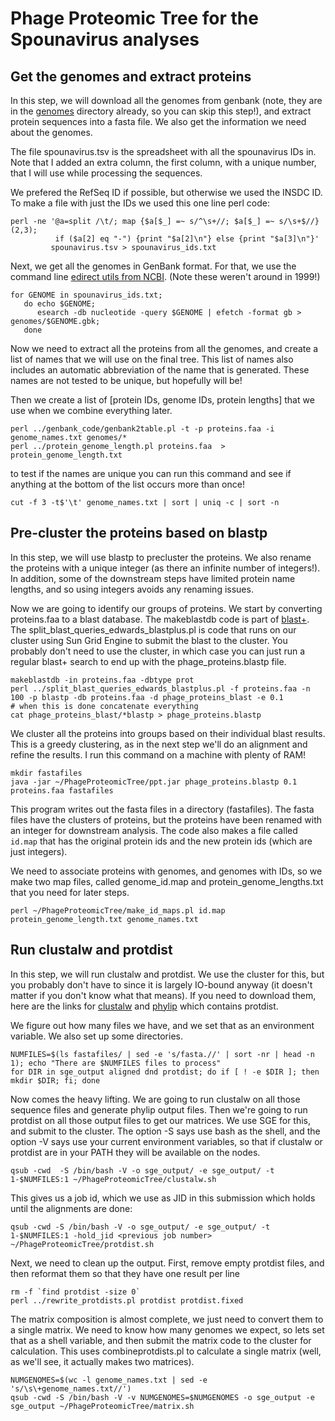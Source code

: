 # Phage Proteomic Tree for the Spounavirus analyses

## Get the genomes and extract proteins

In this step, we will download all the genomes from genbank (note, they are in the [genomes](genomes/) directory already, so you can skip this step!), and extract protein sequences into a fasta file. We also get the information we need about the genomes.

The file spounavirus.tsv is the spreadsheet with all the spounavirus IDs in. Note that I added an extra column, the first column, with a unique number, that I will use while processing the sequences.


We prefered the RefSeq ID if possible, but otherwise we used the INSDC ID. To make a file with just the IDs we used this one line perl code:


```
perl -ne '@a=split /\t/; map {$a[$_] =~ s/^\s+//; $a[$_] =~ s/\s+$//} (2,3); 
          if ($a[2] eq "-") {print "$a[2]\n"} else {print "$a[3]\n"}' 
	     spounavirus.tsv > spounavirus_ids.txt
```

Next, we get all the genomes in GenBank format. For that, we use the command line [edirect utils from NCBI](https://www.ncbi.nlm.nih.gov/books/NBK179288/). (Note these weren't around in 1999!)

```
for GENOME in spounavirus_ids.txt;
   do echo $GENOME;
      esearch -db nucleotide -query $GENOME | efetch -format gb > genomes/$GENOME.gbk;
   done
```

Now we need to extract all the proteins from all the genomes, and create a list of names that we will use on the final tree. This list of names also includes an automatic abbreviation of the name that is generated. These names are not tested to be unique, but hopefully will be!


Then we create a list of [protein IDs, genome IDs, protein lengths] that we use when we combine everything later.


```
perl ../genbank_code/genbank2table.pl -t -p proteins.faa -i genome_names.txt genomes/*
perl ../protein_genome_length.pl proteins.faa  > protein_genome_length.txt

```

to test if the names are unique you can run this command and see if anything at the bottom of the list occurs more than once!

```
cut -f 3 -t$'\t' genome_names.txt | sort | uniq -c | sort -n 
```


## Pre-cluster the proteins based on blastp

In this step, we will use blastp to precluster the proteins. We also rename the proteins with a unique integer (as there an infinite number of integers!). In addition, some of the downstream steps have limited protein name lengths, and so using integers avoids any renaming issues.


Now we are going to identify our groups of proteins. We start by converting proteins.faa to a blast database. The makeblastdb code is part of [blast+](https://blast.ncbi.nlm.nih.gov/Blast.cgi?PAGE_TYPE=BlastDocs&DOC_TYPE=Download). The split_blast_queries_edwards_blastplus.pl is code that runs on our cluster using Sun Grid Engine to submit the blast to the cluster. You probably don't need to use the cluster, in which case you can just run a regular blast+ search to end up with the phage_proteins.blastp file.



```
makeblastdb -in proteins.faa -dbtype prot
perl ../split_blast_queries_edwards_blastplus.pl -f proteins.faa -n 100 -p blastp -db proteins.faa -d phage_proteins_blast -e 0.1 
# when this is done concatenate everything
cat phage_proteins_blast/*blastp > phage_proteins.blastp

```

We cluster all the proteins into groups based on their individual blast results. This is a greedy clustering, as in the next step we'll do an alignment and refine the results. I run this command on a machine with plenty of RAM!

```
mkdir fastafiles
java -jar ~/PhageProteomicTree/ppt.jar phage_proteins.blastp 0.1 proteins.faa fastafiles
```

This program writes out the fasta files in a directory (fastafiles). The fasta files have the clusters of proteins, but the proteins have been renamed with an integer for downstream analysis. The code also makes a file called `id.map` that has the original protein ids and the new protein ids (which are just integers).

We need to associate proteins with genomes, and genomes with IDs, so we make two map files, called genome_id.map and protein_genome_lengths.txt that you need for later steps.

```
perl ~/PhageProteomicTree/make_id_maps.pl id.map protein_genome_length.txt genome_names.txt
```

## Run clustalw and protdist

In this step, we will run clustalw and protdist. We use the cluster for this, but you probably don't have to since it is largely IO-bound anyway (it doesn't matter if you don't know what that means). If you need to download them, here are the links for [clustalw](http://www.clustal.org/download/current/) and [phylip](http://evolution.genetics.washington.edu/phylip/getme-new1.html) which contains protdist.

We figure out how many files we have, and we set that as an environment variable. We also set up some directories.

```
NUMFILES=$(ls fastafiles/ | sed -e 's/fasta.//' | sort -nr | head -n 1); echo "There are $NUMFILES files to process"
for DIR in sge_output aligned dnd protdist; do if [ ! -e $DIR ]; then mkdir $DIR; fi; done
```

Now comes the heavy lifting. We are going to run clustalw on all those sequence files and generate phylip output files. Then we're going to run protdist on all those output files to get our matrices. We use SGE for this, and submit to the cluster. The option -S says use bash as the shell, and the option -V says use your current environment variables, so that if clustalw or protdist are in your PATH they will be available on the nodes.

```
qsub -cwd  -S /bin/bash -V -o sge_output/ -e sge_output/ -t 1-$NUMFILES:1 ~/PhageProteomicTree/clustalw.sh
```

This gives us a job id, which we use as JID in this submission which holds until the alignments are done:

```
qsub -cwd -S /bin/bash -V -o sge_output/ -e sge_output/ -t 1-$NUMFILES:1 -hold_jid <previous job number> ~/PhageProteomicTree/protdist.sh
```

Next, we need to clean up the output. First, remove empty protdist files, and then reformat them so that they have one result per line

```
rm -f `find protdist -size 0`
perl ../rewrite_protdists.pl protdist protdist.fixed
```

The matrix composition is almost complete, we just need to convert them to a single matrix. We need to know how many genomes we expect, so lets set that as a shell variable, and then submit the matrix code to the cluster for calculation. This uses combineprotdists.pl to calculate a single matrix (well, as we'll see, it actually makes two matrices).

```
NUMGENOMES=$(wc -l genome_names.txt | sed -e 's/\s\+genome_names.txt//')
qsub -cwd -S /bin/bash -V -v NUMGENOMES=$NUMGENOMES -o sge_output -e sge_output ~/PhageProteomicTree/matrix.sh
```


























